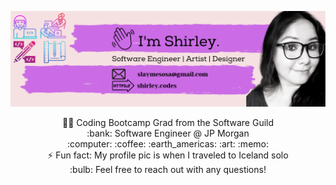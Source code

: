 
![](https://github.com/shirlz201/shirlz201/blob/master/myBanner.png)

<p align="center">
 👩‍💻 Coding Bootcamp Grad from the Software Guild
 <br>
 :bank: Software Engineer @ JP Morgan
 <br>
 :computer: :coffee: :earth_americas: :art: :memo:
 <br>
 ⚡ Fun fact: My profile pic is when I traveled to Iceland solo
 <br>
 :bulb: Feel free to reach out with any questions! </p>


<!--
**shirlz201/shirlz201** is a ✨ _special_ ✨ repository because its `README.md` (this file) appears on your GitHub profile.
